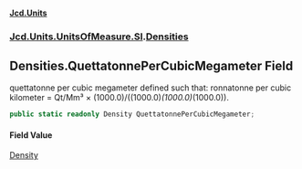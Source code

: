 #### [Jcd.Units](index 'index')
### [Jcd.Units.UnitsOfMeasure.SI](Jcd.Units.UnitsOfMeasure.SI 'Jcd.Units.UnitsOfMeasure.SI').[Densities](Densities 'Jcd.Units.UnitsOfMeasure.SI.Densities')

## Densities.QuettatonnePerCubicMegameter Field

quettatonne per cubic megameter defined such that: ronnatonne per cubic kilometer = Qt/Mm³ ×
(1000.0)/((1000.0)*(1000.0)*(1000.0)).

```csharp
public static readonly Density QuettatonnePerCubicMegameter;
```

#### Field Value
[Density](Density 'Jcd.Units.UnitTypes.Density')